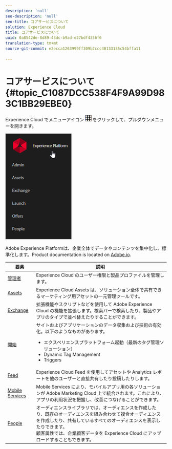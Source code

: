 ```yaml
---
description: 'null'
seo-description: 'null'
seo-title: コアサービスについて
solution: Experience Cloud
title: コアサービスについて
uuid: 0a8542de-8d89-43dc-b9ad-e27bdf4356f6
translation-type: tm+mt
source-git-commit: e2ecca1263999ff309b2ccc40133135c54bffa11

---
```



# コアサービスについて {#topic_C1087DCC538F4F9A99D983C1BB29EBE0}

Experience Cloud でメニューアイコン ![](assets/menu-icon.png) をクリックして、プルダウンメニューを開きます。

![](assets/experience-cloud-core-services.png)

Adobe Experience Platformは、企業全体でデータやコンテンツを集中化し、標準化します。Product documentation is located on [Adobe.io](https://www.adobe.io/apis/experienceplatform/home/services.html).

| 要素 | 説明 |
|--- |--- |
| [管理者](admin-getting-started/admin-getting-started.md) | Experience Cloud のユーザー権限と製品プロファイルを管理します。 |
| [Assets](experience-cloud-assets/experience-cloud-assets.md) | Experience Cloud Assets は、ソリューション全体で共有できるマーケティング用アセットの一元管理ツールです。 |
| [Exchange](https://experiencecloud.adobeexchange.com/) | 拡張機能やスクリプトなどを使用して Adobe Experience Cloud の機能を拡張します。検索バーで検索したり、製品やアプリのタイプで並べ替えたりすることができます。 |
| [開始](activation/activation.md) | サイトおよびアプリケーションのデータ収集および技術の有効化。以下のようなものがあります。<ul><li>エクスペリエンスプラットフォーム起動（最新のタグ管理ソリューション）</li><li>Dynamic Tag Management</li><li>Triggers</li></ul> |
| [Feed](feed.md) | Experience Cloud Feed を使用してアセットや Analytics レポートを他のユーザーと直接共有したり投稿したりします。 |
| [Mobile Services](https://marketing.adobe.com/resources/help/en_US/mobile/) | Mobile Services により、モバイルアプリ用の各ソリューションが Adobe Marketing Cloud 上で統合されます。これにより、アプリの利用状況を把握し、改善につなげることができます。 |
| [People](audience-library/audience-library.md) | オーディエンスライブラリでは、オーディエンスを作成したり、既存のオーディエンスを組み合わせて複合オーディエンスを作成したり、共有しているすべてのオーディエンスを表示したりできます。<br>顧客属性では、企業顧客データを Experience Cloud にアップロードすることもできます。 |

